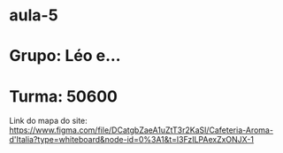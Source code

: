 # aula-5 
# Grupo: Léo e...
# Turma: 50600

Link do mapa do site:
https://www.figma.com/file/DCatgbZaeA1uZtT3r2KaSl/Cafeteria-Aroma-d'Italia?type=whiteboard&node-id=0%3A1&t=l3FzILPAexZxONJX-1